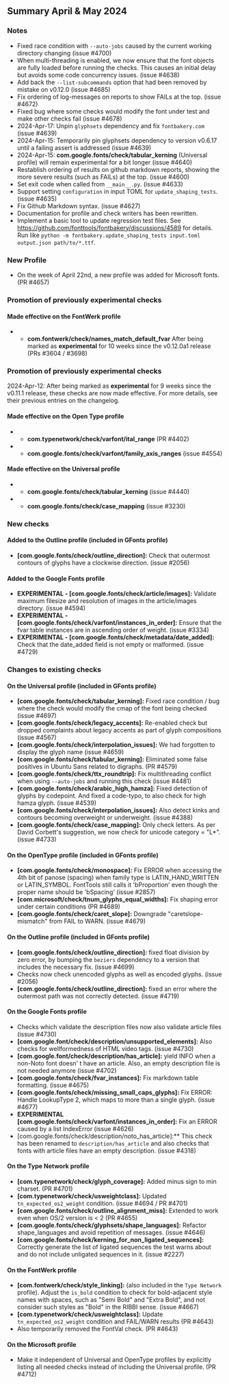 ## Summary April & May 2024
### Notes
  - Fixed race condition with `--auto-jobs` caused by the current working directory changing (issue #4700)
  - When multi-threading is enabled, we now ensure that the font objects are fully loaded before running the checks. This causes an initial delay but avoids some code concurrency issues. (issue #4638)
  - Add back the `--list-subcommands` option that had been removed by mistake on v0.12.0 (issue #4685)
  - Fix ordering of log-messages on reports to show FAILs at the top. (issue #4672)
  - Fixed bug where some checks would modify the font under test and make other checks fail (issue #4678)
  - 2024-Apr-17: Unpin `glyphsets` dependency and fix `fontbakery.com` (issue #4639)
  - 2024-Apr-15: Temporarily pin glyphsets dependency to version v0.6.17 until a failing assert is addressed (issue #4639)
  - 2024-Apr-15: **com.google.fonts/check/tabular_kerning** (Universal profile) will remain experimental for a bit longer (issue #4640)
  - Restablish ordering of results on github markdown reports, showing the more severe results (such as FAILs) at the top. (issue #4600)
  - Set exit code when called from `__main__.py`. (issue #4633)
  - Support setting `configuration` in input TOML for `update_shaping_tests`. (issue #4635)
  - Fix Github Markdown syntax. (issue #4627)
  - Documentation for profile and check writers has been rewritten.
  - Implement a basic tool to update regression test files. See https://github.com/fonttools/fontbakery/discussions/4589 for details. Run like `python -m fontbakery.update_shaping_tests input.toml output.json path/to/*.ttf`.


### New Profile
  - On the week of April 22nd, a new profile was added for Microsoft fonts. (PR #4657)

### Promotion of previously experimental checks
#### Made effective on the FontWerk profile
  - * **com.fontwerk/check/names_match_default_fvar** After being marked as **experimental** for 10 weeks since the v0.12.0a1 release (PRs #3604 / #3698)

### Promotion of previously experimental checks
  2024-Apr-12: After being marked as **experimental** for 9 weeks since the v0.11.1 release, these checks are now made effective.
  For more details, see their previous entries on the changelog.

#### Made effective on the Open Type profile
  - * **com.typenetwork/check/varfont/ital_range** (PR #4402)
  - * **com.google.fonts/check/varfont/family_axis_ranges** (issue #4554)

#### Made effective on the Universal profile
  - * **com.google.fonts/check/tabular_kerning** (issue #4440)
  - * **com.google.fonts/check/case_mapping** (issue #3230)


### New checks
#### Added to the Outline profile (included in GFonts profile)
  - **[com.google.fonts/check/outline_direction]:** Check that outermost contours of glyphs have a clockwise direction. (issue #2056)

#### Added to the Google Fonts profile
  - **EXPERIMENTAL - [com.google.fonts/check/article/images]:** Validate maximum filesize and resolution of images in the article/images directory. (issue #4594)
  - **EXPERIMENTAL - [com.google.fonts/check/varfont/instances_in_order]:** Ensure that the fvar table instances are in ascending order of weight. (issue #3334)
  - **EXPERIMENTAL - [com.google.fonts/check/metadata/date_added]:** Check that the date_added field is not empty or malformed. (issue #4729)


### Changes to existing checks
#### On the Universal profile (included in GFonts profile)
  - **[com.google.fonts/check/tabular_kerning]:** Fixed race condition / bug where the check would modify the cmap of the font being checked (issue #4697)
  - **[com.google.fonts/check/legacy_accents]:** Re-enabled check but dropped complaints about legacy accents as part of glyph compositions (issue #4567)
  - **[com.google.fonts/check/interpolation_issues]:** We had forgotten to display the glyph name (issue #4659)
  - **[com.google.fonts/check/tabular_kerning]:** Eliminated some false positives in Ubuntu Sans related to digraphs. (PR #4579)
  - **[com.google.fonts/check/ttx_roundtrip]:** Fix multithreading conflict when using `--auto-jobs` and running this check (issue #4481)
  - **[com.google.fonts/check/arabic_high_hamza]:** Fixed detection of glyphs by codepoint. And fixed a code-typo, to also check for high hamza glyph. (issue #4539)
  - **[com.google.fonts/check/interpolation_issues]:** Also detect kinks and contours becoming overweight or underweight. (issue #4388)
  - **[com.google.fonts/check/case_mapping]:** Only check letters. As per David Corbett's suggestion, we now check for unicode category = "L*". (issue #4733)


#### On the OpenType profile (included in GFonts profile)
  - **[com.google.fonts/check/monospace]:** Fix ERROR when accessing the 4th bit of panose (spacing) when family type is LATIN_HAND_WRITTEN or LATIN_SYMBOL. FontTools still calls it 'bProportion' even though the proper name should be 'bSpacing' (issue #2857)
  - **[com.microsoft/check/tnum_glyphs_equal_widths]:** Fix shaping error under certain conditions (PR #4689)
  - **[com.google.fonts/check/caret_slope]:** Downgrade "caretslope-mismatch" from FAIL to WARN. (issue #4679)


#### On the Outline profile (included in GFonts profile)
  - **[com.google.fonts/check/outline_direction]:** fixed float division by zero error, by bumping the `beziers` dependency to a version that includes the necessary fix. (issue #4699)
  - Checks now check unencoded glyphs as well as encoded glyphs. (issue #2056)
  - **[com.google.fonts/check/outline_direction]:** fixed an error where the outermost path was not correctly detected. (issue #4719)


#### On the Google Fonts profile
  - Checks which validate the description files now also validate article files (issue #4730)
  - **[com.google.font/check/description/unsupported_elements]:** Also checks for wellformedness of HTML video tags. (issue #4730)
  - **[com.google.font/check/description/has_article]:** yield INFO when a non-Noto font doesn' t have an article. Also, an empty description file is not needed anymore (issue #4702)
  - **[com.google.fonts/check/fvar_instances]:** Fix markdown table formatting. (issue #4675)
  - **[com.google.fonts/check/missing_small_caps_glyphs]:** Fix ERROR: Handle LookupType 2, which maps to more than a single glyph. (issue #4677)
  - **EXPERIMENTAL [com.google.fonts/check/varfont/instances_in_order]:** Fix an ERROR caused by a list IndexError (issue #4626)
  - [com.google.fonts/check/description/noto_has_article]:** This check has been renamed to `description/has_article` and also checks that fonts with article files have an empty description. (issue #4318)


#### On the Type Network profile
  - **[com.typenetwork/check/glyph_coverage]:** Added minus sign to min charset. (PR #4701)
  - **[com.typenetwork/check/usweightclass]:** Updated `tn_expected_os2_weight` condition. (issue #4694 / PR #4701)
  - **[com.google.fonts/check/outline_alignment_miss]:** Extended to work even when OS/2 version is < 2 (PR #4655)
  - **[com.google.fonts/check/glyphsets/shape_languages]:** Refactor shape_languages and avoid repetition of messages. (issue #4646)
  - **[com.google.fonts/check/kerning_for_non_ligated_sequences]:** Correctly generate the list of ligated sequences the test warns about and do not include unligated sequences in it. (issue #2227)

#### On the FontWerk profile
  - **[com.fontwerk/check/style_linking]:** (also included in the `Type Network` profile). Adjust the `is_bold` condition to check for bold-adjacent style names with spaces, such as "Semi Bold" and "Extra Bold", and not consider such styles as "Bold" in the RIBBI sense. (issue #4667)
  - **[com.typenetwork/check/usweightclass]:** Update `tn_expected_os2_weight` condition and FAIL/WARN results (PR #4643)
  - Also temporarily removed the FontVal check. (PR #4643)

#### On the Microsoft profile
  - Make it independent of Universal and OpenType profiles by explicitly listing all needed checks instead of including the Universal profile. (PR #4712)



